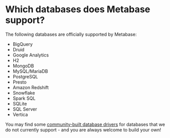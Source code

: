 # Which databases does Metabase support?

The following databases are officially supported by Metabase:

- BigQuery
- Druid
- Google Analytics
- H2
- MongoDB
- MySQL/MariaDB
- PostgreSQL
- Presto
- Amazon Redshift
- Snowflake
- Spark SQL
- SQLite
- SQL Server
- Vertica

You may find some [community-built database drivers](../../developers-guide-drivers.md) for databases that we do not currently support - and you are always welcome to build your own!
